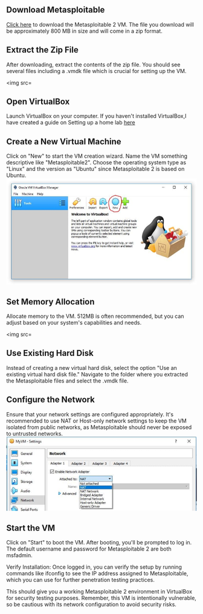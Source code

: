
<h2>Download Metasploitable</h2>
<a href="https://sourceforge.net/projects/metasploitable/files/latest/download">Click here</a> to download the Metasploitable 2 VM. The file you download will be approximately 800 MB in size and will come in a zip format.

<h2>Extract the Zip File</h2>
After downloading, extract the contents of the zip file. You should see several files including a .vmdk file which is crucial for setting up the VM.

<img src=

<h2>Open VirtualBox</h2>
Launch VirtualBox on your computer. If you haven't installed VirtualBox,I have created a guide on Setting up a home lab <a href="https://github.com/Corporate101/Setting-up-a-Virtual-home-Lab/blob/main/Walk%20Through%20for%20creating%20Windows%20Virtual%20machine.md">here</a>

<h2>Create a New Virtual Machine</h2>
Click on "New" to start the VM creation wizard. 
Name the VM something descriptive like "Metasploitable2". 
Choose the operating system type as "Linux" and the version as "Ubuntu" since Metasploitable 2 is based on Ubuntu.

<img src=https://github.com/Corporate101/Setting-up-a-Virtual-home-Lab/blob/main/Folder/New.jpg>


<h2>Set Memory Allocation</h2>
Allocate memory to the VM. 512MB is often recommended, but you can adjust based on your system's capabilities and needs.

<img src=

<h2>Use Existing Hard Disk</h2>
Instead of creating a new virtual hard disk, select the option "Use an existing virtual hard disk file." 
Navigate to the folder where you extracted the Metasploitable files and select the .vmdk file.

<img src="">

<h2>Configure the Network</h2>
Ensure that your network settings are configured appropriately. It's recommended to use NAT or Host-only network settings to keep the VM isolated from public networks, as Metasploitable should never be exposed to untrusted networks.

<img src="https://github.com/Corporate101/Setting-up-a-Virtual-home-Lab/blob/main/Folder/VM-Network.jpg">

<h2>Start the VM</h2>
Click on "Start" to boot the VM. After booting, you'll be prompted to log in. The default username and password for Metasploitable 2 are both msfadmin.

<img src="">

Verify Installation:
Once logged in, you can verify the setup by running commands like ifconfig to see the IP address assigned to Metasploitable, which you can use for further penetration testing practices.

This should give you a working Metasploitable 2 environment in VirtualBox for security testing purposes. Remember, this VM is intentionally vulnerable, so be cautious with its network configuration to avoid security risks.


